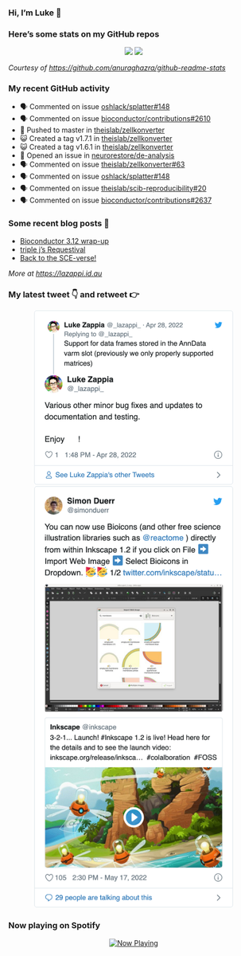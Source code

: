 
<!-- README.md is generated from README.Rmd. Please edit that file -->

### Hi, I’m Luke 👋

<!--
**lazappi/lazappi** is a ✨ _special_ ✨ repository because its `README.md` (this file) appears on your GitHub profile.

Here are some ideas to get you started:

- 🔭 I’m currently working on ...
- 🌱 I’m currently learning ...
- 👯 I’m looking to collaborate on ...
- 🤔 I’m looking for help with ...
- 💬 Ask me about ...
- 📫 How to reach me: ...
- 😄 Pronouns: ...
- ⚡ Fun fact: ...
-->

### Here’s some stats on my GitHub repos

<p align="center">

<img src="https://github-readme-stats.vercel.app/api?username=lazappi&count_private=true&show_icons=true&theme=buefy&hide_title=True">
<img src="https://github-readme-stats.vercel.app/api/top-langs/?username=lazappi&hide=html&theme=buefy&layout=compact">

</p>

*Courtesy of <https://github.com/anuraghazra/github-readme-stats>*

### My recent GitHub activity

  - 🗣 Commented on issue
    [oshlack/splatter\#148](https://github.com/oshlack/splatter#148)
  - 🗣 Commented on issue
    [bioconductor/contributions\#2610](https://github.com/bioconductor/contributions#2610)
  - 📨 Pushed to master in
    [theislab/zellkonverter](https://github.com/theislab/zellkonverter)
  - 😺 Created a tag v1.7.1 in
    [theislab/zellkonverter](https://github.com/theislab/zellkonverter)
  - 😺 Created a tag v1.6.1 in
    [theislab/zellkonverter](https://github.com/theislab/zellkonverter)
  - 🤔 Opened an issue in
    [neurorestore/de-analysis](https://github.com/neurorestore/de-analysis)
  - 🗣 Commented on issue
    [theislab/zellkonverter\#63](https://github.com/theislab/zellkonverter#63)
  - 🗣 Commented on issue
    [oshlack/splatter\#148](https://github.com/oshlack/splatter#148)
  - 🗣 Commented on issue
    [theislab/scib-reproducibility\#20](https://github.com/theislab/scib-reproducibility#20)
  - 🗣 Commented on issue
    [bioconductor/contributions\#2637](https://github.com/bioconductor/contributions#2637)

### Some recent blog posts 📝

  - [Bioconductor 3.12
    wrap-up](https://lazappi.id.au/post/2020-10-30-bioconductor-3-12-wrap-up/)
  - [triple j’s
    Requestival](https://lazappi.id.au/post/2020-07-11-requestival/)
  - [Back to the
    SCE-verse\!](https://lazappi.id.au/post/2020-05-12-back-to-the-sce-verse/)

*More at <https://lazappi.id.au>*

### My latest tweet 👇 and retweet 👉


<p align="center">

<a href="https://twitter.com/_lazappi_/status/1519675035593711616">
<img src="https://github.com/lazappi/lazappi/raw/master/README_files/figure-gfm/tweets-1.png" width="400">
</a> <a href="https://twitter.com/_lazappi_/status/1526609346062389250">
<img src="https://github.com/lazappi/lazappi/raw/master/README_files/figure-gfm/tweets-2.png" width="400">
</a>

</p>

### Now playing on Spotify

<p align="center">

<a href="https://now-playing-profile.lazappi.vercel.app/now-playing?open">
<img src="https://now-playing-profile.lazappi.vercel.app/now-playing" width="256" height="64" alt="Now Playing">
</a>

</p>
